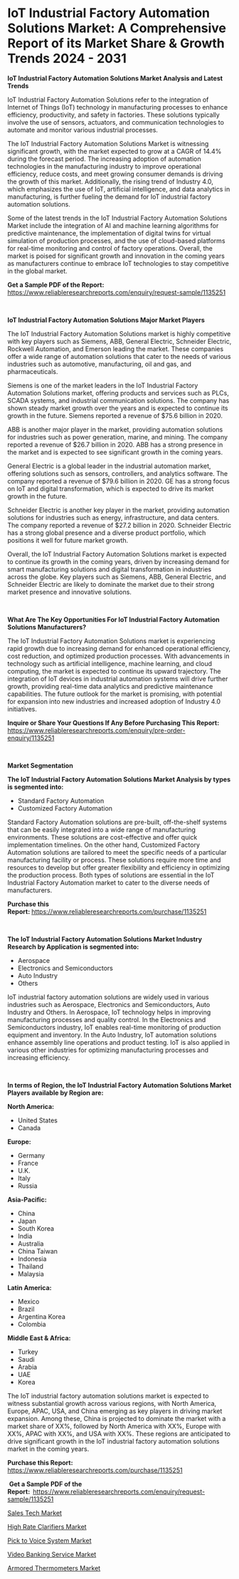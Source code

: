 <p><h1>IoT Industrial Factory Automation Solutions Market: A Comprehensive Report of its Market Share & Growth Trends 2024 - 2031</h1></p><p><strong>IoT Industrial Factory Automation Solutions Market Analysis and Latest Trends</strong></p>
<p><p>IoT Industrial Factory Automation Solutions refer to the integration of Internet of Things (IoT) technology in manufacturing processes to enhance efficiency, productivity, and safety in factories. These solutions typically involve the use of sensors, actuators, and communication technologies to automate and monitor various industrial processes.</p><p>The IoT Industrial Factory Automation Solutions Market is witnessing significant growth, with the market expected to grow at a CAGR of 14.4% during the forecast period. The increasing adoption of automation technologies in the manufacturing industry to improve operational efficiency, reduce costs, and meet growing consumer demands is driving the growth of this market. Additionally, the rising trend of Industry 4.0, which emphasizes the use of IoT, artificial intelligence, and data analytics in manufacturing, is further fueling the demand for IoT industrial factory automation solutions.</p><p>Some of the latest trends in the IoT Industrial Factory Automation Solutions Market include the integration of AI and machine learning algorithms for predictive maintenance, the implementation of digital twins for virtual simulation of production processes, and the use of cloud-based platforms for real-time monitoring and control of factory operations. Overall, the market is poised for significant growth and innovation in the coming years as manufacturers continue to embrace IoT technologies to stay competitive in the global market.</p></p>
<p><strong>Get a Sample PDF of the Report:&nbsp;</strong> <a href="https://www.reliableresearchreports.com/enquiry/request-sample/1135251">https://www.reliableresearchreports.com/enquiry/request-sample/1135251</a></p>
<p>&nbsp;</p>
<p><strong>IoT Industrial Factory Automation Solutions Major Market Players</strong></p>
<p><p>The IoT Industrial Factory Automation Solutions market is highly competitive with key players such as Siemens, ABB, General Electric, Schneider Electric, Rockwell Automation, and Emerson leading the market. These companies offer a wide range of automation solutions that cater to the needs of various industries such as automotive, manufacturing, oil and gas, and pharmaceuticals.</p><p>Siemens is one of the market leaders in the IoT Industrial Factory Automation Solutions market, offering products and services such as PLCs, SCADA systems, and industrial communication solutions. The company has shown steady market growth over the years and is expected to continue its growth in the future. Siemens reported a revenue of $75.6 billion in 2020.</p><p>ABB is another major player in the market, providing automation solutions for industries such as power generation, marine, and mining. The company reported a revenue of $26.7 billion in 2020. ABB has a strong presence in the market and is expected to see significant growth in the coming years.</p><p>General Electric is a global leader in the industrial automation market, offering solutions such as sensors, controllers, and analytics software. The company reported a revenue of $79.6 billion in 2020. GE has a strong focus on IoT and digital transformation, which is expected to drive its market growth in the future.</p><p>Schneider Electric is another key player in the market, providing automation solutions for industries such as energy, infrastructure, and data centers. The company reported a revenue of $27.2 billion in 2020. Schneider Electric has a strong global presence and a diverse product portfolio, which positions it well for future market growth.</p><p>Overall, the IoT Industrial Factory Automation Solutions market is expected to continue its growth in the coming years, driven by increasing demand for smart manufacturing solutions and digital transformation in industries across the globe. Key players such as Siemens, ABB, General Electric, and Schneider Electric are likely to dominate the market due to their strong market presence and innovative solutions.</p></p>
<p>&nbsp;</p>
<p><strong>What Are The Key Opportunities For IoT Industrial Factory Automation Solutions Manufacturers?</strong></p>
<p><p>The IoT Industrial Factory Automation Solutions market is experiencing rapid growth due to increasing demand for enhanced operational efficiency, cost reduction, and optimized production processes. With advancements in technology such as artificial intelligence, machine learning, and cloud computing, the market is expected to continue its upward trajectory. The integration of IoT devices in industrial automation systems will drive further growth, providing real-time data analytics and predictive maintenance capabilities. The future outlook for the market is promising, with potential for expansion into new industries and increased adoption of Industry 4.0 initiatives.</p></p>
<p><strong>Inquire or Share Your Questions If Any Before Purchasing This Report:</strong> <a href="https://www.reliableresearchreports.com/enquiry/pre-order-enquiry/1135251">https://www.reliableresearchreports.com/enquiry/pre-order-enquiry/1135251</a></p>
<p>&nbsp;</p>
<p><strong>Market Segmentation</strong></p>
<p><strong>The IoT Industrial Factory Automation Solutions Market Analysis by types is segmented into:</strong></p>
<p><ul><li>Standard Factory Automation</li><li>Customized Factory Automation</li></ul></p>
<p><p>Standard Factory Automation solutions are pre-built, off-the-shelf systems that can be easily integrated into a wide range of manufacturing environments. These solutions are cost-effective and offer quick implementation timelines. On the other hand, Customized Factory Automation solutions are tailored to meet the specific needs of a particular manufacturing facility or process. These solutions require more time and resources to develop but offer greater flexibility and efficiency in optimizing the production process. Both types of solutions are essential in the IoT Industrial Factory Automation market to cater to the diverse needs of manufacturers.</p></p>
<p><strong>Purchase this Report:&nbsp;</strong><a href="https://www.reliableresearchreports.com/purchase/1135251">https://www.reliableresearchreports.com/purchase/1135251</a></p>
<p>&nbsp;</p>
<p><strong>The IoT Industrial Factory Automation Solutions Market Industry Research by Application is segmented into:</strong></p>
<p><ul><li>Aerospace</li><li>Electronics and Semiconductors</li><li>Auto Industry</li><li>Others</li></ul></p>
<p><p>IoT industrial factory automation solutions are widely used in various industries such as Aerospace, Electronics and Semiconductors, Auto Industry and Others. In Aerospace, IoT technology helps in improving manufacturing processes and quality control. In the Electronics and Semiconductors industry, IoT enables real-time monitoring of production equipment and inventory. In the Auto Industry, IoT automation solutions enhance assembly line operations and product testing. IoT is also applied in various other industries for optimizing manufacturing processes and increasing efficiency.</p></p>
<p>&nbsp;</p>
<p><strong>In terms of Region, the IoT Industrial Factory Automation Solutions Market Players available by Region are:</strong></p>
<p>
    <p> <strong> North America: </strong>
        <ul>
            <li>United States</li>
            <li>Canada</li>
        </ul>
        </p> 
    <p> <strong> Europe: </strong>
        <ul>
            <li>Germany</li>
            <li>France</li>
            <li>U.K.</li>
            <li>Italy</li>
            <li>Russia</li>
        </ul>
        </p> 
    <p> <strong> Asia-Pacific: </strong>
        <ul>
            <li>China</li>
            <li>Japan</li>
            <li>South Korea</li>
            <li>India</li>
            <li>Australia</li>
            <li>China Taiwan</li>
            <li>Indonesia</li>
            <li>Thailand</li>
            <li>Malaysia</li>
        </ul>
        </p> 
    <p> <strong> Latin America: </strong>
        <ul>
            <li>Mexico</li>
            <li>Brazil</li>
            <li>Argentina Korea</li>
            <li>Colombia</li>
        </ul>
        </p> 
    <p> <strong> Middle East & Africa: </strong>
        <ul>
            <li>Turkey</li>
            <li>Saudi</li>
            <li>Arabia</li>
            <li>UAE</li>
            <li>Korea</li>
        </ul>
    </p>
    </p>
<p><p>The IoT industrial factory automation solutions market is expected to witness substantial growth across various regions, with North America, Europe, APAC, USA, and China emerging as key players in driving market expansion. Among these, China is projected to dominate the market with a market share of XX%, followed by North America with XX%, Europe with XX%, APAC with XX%, and USA with XX%. These regions are anticipated to drive significant growth in the IoT industrial factory automation solutions market in the coming years.</p></p>
<p><strong>Purchase this Report: </strong><a href="https://www.reliableresearchreports.com/purchase/1135251">https://www.reliableresearchreports.com/purchase/1135251</a></p>
<p>&nbsp;<strong>Get a Sample PDF of the Report:&nbsp;&nbsp;</strong><a href="https://www.reliableresearchreports.com/enquiry/request-sample/1135251">https://www.reliableresearchreports.com/enquiry/request-sample/1135251</a></p>
<p><strong></strong></p>
<p><p><a href="https://medium.com/@laurabruen2023/sales-tech-market-the-key-to-successful-business-strategy-forecast-till-2031-1960bd7a70b1">Sales Tech Market</a></p><p><a href="https://github.com/redneck06/Market-Research-Report-List-2/blob/main/high-rate-clarifiers-market.md">High Rate Clarifiers Market</a></p><p><a href="https://medium.com/@andrewbradley1965/pick-to-voice-system-nbsp-market-focuses-on-market-share-size-and-projected-forecast-till-2031-575f418b6c12">Pick to Voice System Market</a></p><p><a href="https://medium.com/@laurabruen2023/analyzing-video-banking-service-market-global-industry-perspective-and-forecast-2024-to-2031-d78163d1ee5d">Video Banking Service Market</a></p><p><a href="https://github.com/nicoletavirag/Market-Research-Report-List-2/blob/main/armored-thermometers-market.md">Armored Thermometers Market</a></p></p>